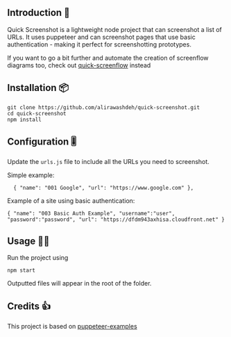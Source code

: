 ## Introduction 👋

Quick Screenshot is a lightweight node project that can screenshot a list of URLs. It uses puppeteer and can screenshot pages that use basic authentication - making it perfect for screenshotting prototypes.

If you want to go a bit further and automate the creation of screenflow diagrams too, check out [quick-screenflow](https://github.com/alirawashdeh/quick-screenflow) instead

## Installation 📦

```
git clone https://github.com/alirawashdeh/quick-screenshot.git
cd quick-screenshot
npm install
```

## Configuration 🎚

Update the `urls.js` file to include all the URLs you need to screenshot.

Simple example:

```
  { "name": "001 Google", "url": "https://www.google.com" },
```

Example of a site using basic authentication:

```
{ "name": "003 Basic Auth Example", "username":"user", "password":"password", "url": "https://dfdm943axhisa.cloudfront.net" }
```

## Usage 🏃‍♀️

Run the project using

```
npm start
```
Outputted files will appear in the root of the folder.

## Credits 👍
This project is based on
[puppeteer-examples](https://github.com/checkly/puppeteer-examples)
